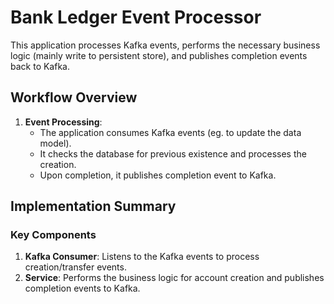 # Bank Ledger Event Processor

This application processes Kafka events, performs the necessary business logic (mainly write to persistent store), and publishes completion events back to Kafka.

## Workflow Overview

1. **Event Processing**:
    - The application consumes Kafka events (eg. to update the data model).
    - It checks the database for previous existence and processes the creation.
    - Upon completion, it publishes completion event to Kafka.

## Implementation Summary

### Key Components

1. **Kafka Consumer**: Listens to the Kafka events to process creation/transfer events.
2. **Service**: Performs the business logic for account creation and publishes completion events to Kafka.
